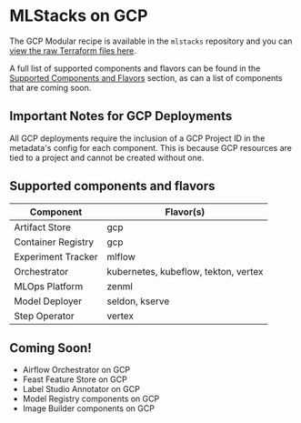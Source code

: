 # MLStacks on GCP

The GCP Modular recipe is available in the `mlstacks` repository and you can
[view the raw Terraform files here](https://github.com/zenml-io/mlstacks/tree/main/src/mlstacks/terraform/gcp-modular).

A full list of supported components and flavors can be found in the
[Supported Components and Flavors](#supported-components-and-flavors) section,
as can a list of components that are coming soon.

## Important Notes for GCP Deployments

All GCP deployments require the inclusion of a GCP Project ID in the metadata's
config for each component. This is because GCP resources are tied to a project
and cannot be created without one.

## Supported components and flavors

| Component          | Flavor(s)                            |
| ------------------ | ------------------------------------ |
| Artifact Store     | gcp                                  |
| Container Registry | gcp                                  |
| Experiment Tracker | mlflow                               |
| Orchestrator       | kubernetes, kubeflow, tekton, vertex |
| MLOps Platform     | zenml                                |
| Model Deployer     | seldon, kserve                       |
| Step Operator      | vertex                               |

## Coming Soon!

- Airflow Orchestrator on GCP
- Feast Feature Store on GCP
- Label Studio Annotator on GCP
- Model Registry components on GCP
- Image Builder components on GCP
